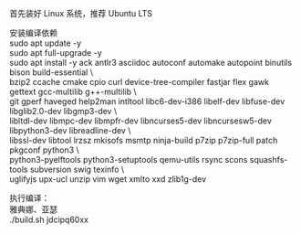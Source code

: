 首先装好 Linux 系统，推荐 Ubuntu LTS  

安装编译依赖  
sudo apt update -y  
sudo apt full-upgrade -y  
sudo apt install -y ack antlr3 asciidoc autoconf automake autopoint binutils bison build-essential \  
bzip2 ccache cmake cpio curl device-tree-compiler fastjar flex gawk gettext gcc-multilib g++-multilib \  
git gperf haveged help2man intltool libc6-dev-i386 libelf-dev libfuse-dev libglib2.0-dev libgmp3-dev \  
libltdl-dev libmpc-dev libmpfr-dev libncurses5-dev libncursesw5-dev libpython3-dev libreadline-dev \  
libssl-dev libtool lrzsz mkisofs msmtp ninja-build p7zip p7zip-full patch pkgconf python3 \  
python3-pyelftools python3-setuptools qemu-utils rsync scons squashfs-tools subversion swig texinfo \  
uglifyjs upx-ucl unzip vim wget xmlto xxd zlib1g-dev  

执行编译：  
雅典娜、亚瑟  
./build.sh jdcipq60xx
